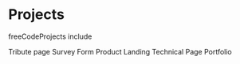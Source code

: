 # Projects

freeCodeProjects include

Tribute page
Survey Form
Product Landing
Technical Page
Portfolio
